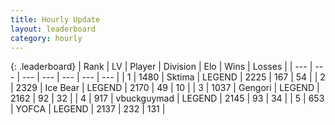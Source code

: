 ```yaml
---
title: Hourly Update
layout: leaderboard
category: hourly
---
```


{: .leaderboard}
| Rank | LV | Player | Division | Elo | Wins | Losses |
| --- | --- | --- | --- | --- | --- | --- |
| <span data-change="0">1</span> | 1480 | <span title="ID: 353063">Sktima</span> | LEGEND | <span data-change="0">2225</span> | <span data-change="0">167</span> | <span data-change="0">54</span> |
| <span data-change="1">2</span> | 2329 | <span title="ID: 417840">Ice Bear</span> | LEGEND | <span data-change="18">2170</span> | <span data-change="3">49</span> | <span data-change="0">10</span> |
| <span data-change="-1">3</span> | 1037 | <span title="ID: 294236">Gengori</span> | LEGEND | <span data-change="6">2162</span> | <span data-change="3">92</span> | <span data-change="1">32</span> |
| <span data-change="1">4</span> | 917 | <span title="ID: 418052">vbuckguymad</span> | LEGEND | <span data-change="0">2145</span> | <span data-change="0">93</span> | <span data-change="0">34</span> |
| <span data-change="1">5</span> | 653 | <span title="ID: 650820">YOFCA</span> | LEGEND | <span data-change="0">2137</span> | <span data-change="0">232</span> | <span data-change="0">131</span> |